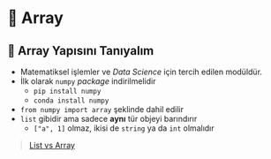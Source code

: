# 📁 Array

## 🔰 Array Yapısını Tanıyalım

* Matematiksel işlemler ve _Data Science_ için tercih edilen modüldür.
* İlk olarak `numpy` _package_ indirilmelidir
  * `pip install numpy`
  * `conda install numpy`
* `from numpy import array` şeklinde dahil edilir
* `list` gibidir ama sadece **aynı** tür objeyi barındırır
  * `["a", 1]` olmaz, ikisi de `string` ya da `int` olmalıdır

> [List vs Array](https://medium.com/backticks-tildes/list-vs-array-python-data-type-40ac4f294551)
